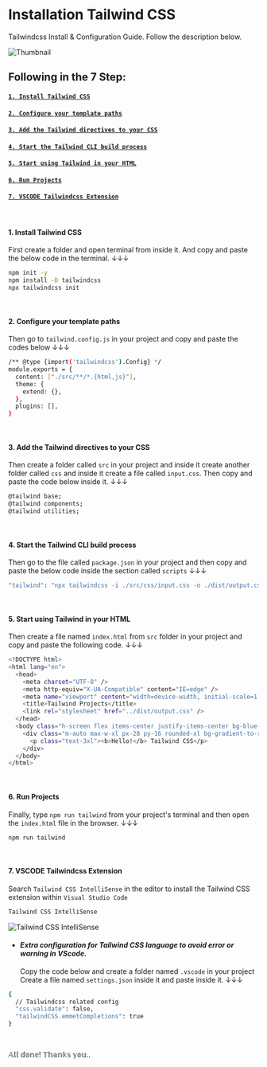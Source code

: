 # Installation Tailwind CSS
Tailwindcss Install &amp; Configuration Guide. Follow the description below.

![Thumbnail](https://lh3.googleusercontent.com/drive-viewer/AFDK6gMw12n8T8t6yHzo1mDwMWyxMdYCPNPwX1pOcZPaPhWXdiDojKetB9xS1fGLVvODVG3AhAGw2ilzPdQFMp22edaEETOXvA=w1366-h657)

## Following in the 7 Step:

#### [`1. Install Tailwind CSS`](#install-tailwindcss)
#### [`2. Configure your template paths`](#configure-paths)
#### [`3. Add the Tailwind directives to your CSS`](#add-css)
#### [`4. Start the Tailwind CLI build process`](#cli-build)
#### [`5. Start using Tailwind in your HTML`](#html-linked)
#### [`6. Run Projects`](#run-project)
#### [`7. VSCODE Tailwindcss Extension`](#vscode-extension)

</br>

#### <a name="install-tailwindcss">**1.** Install Tailwind CSS</a>
First create a folder and open terminal from inside it. And copy and paste the below code in the terminal. ↓↓↓
```bash
npm init -y
npm install -D tailwindcss
npx tailwindcss init
```
</br>

#### <a name="configure-paths">**2.** Configure your template paths</a>
Then go to `tailwind.config.js` in your project and copy and paste the codes below ↓↓↓

```bash
/** @type {import('tailwindcss').Config} */
module.exports = {
  content: ["./src/**/*.{html,js}"],
  theme: {
    extend: {},
  },
  plugins: [],
}
```
</br>

#### <a name="add-css">**3.** Add the Tailwind directives to your CSS</a>
Then create a folder called `src` in your project and inside it create another folder called `css` and inside it create a file called `input.css`. Then copy and paste the code below inside it. ↓↓↓
```bash
@tailwind base;
@tailwind components;
@tailwind utilities;
```
</br>

#### <a name="cli-build">**4.** Start the Tailwind CLI build process</a>
Then go to the file called `package.json` in your project and then copy and paste the below code inside the section called `scripts` ↓↓↓

```bash
"tailwind": "npx tailwindcss -i ./src/css/input.css -o ./dist/output.css --watch"
```
</br>

#### <a name="html-linked">**5.** Start using Tailwind in your HTML</a>
Then create a file named `index.html` from `src` folder in your project and copy and paste the following code. ↓↓↓

```bash
<!DOCTYPE html>
<html lang="en">
  <head>
    <meta charset="UTF-8" />
    <meta http-equiv="X-UA-Compatible" content="IE=edge" />
    <meta name="viewport" content="width=device-width, initial-scale=1.0" />
    <title>Tailwind Projects</title>
    <link rel="stylesheet" href="../dist/output.css" />
  </head>
  <body class="h-screen flex items-center justify-items-center bg-blue-200">
    <div class="m-auto max-w-xl px-28 py-16 rounded-xl bg-gradient-to-r from-white to-blue-200">
      <p class="text-3xl"><b>Hello!</b> Tailwind CSS</p>
    </div>
  </body>
</html>
```
</br>

#### <a name="run-project">**6.** Run Projects</a>
Finally, type `npm run tailwind` from your project's terminal and then open the `index.html` file in the browser. ↓↓↓

```bash
npm run tailwind
```
</br>

#### <a name="vscode-extension">**7.** VSCODE Tailwindcss Extension</a>
Search `Tailwind CSS IntelliSense` in the editor to install the Tailwind CSS extension within `Visual Studio Code`

```bash
Tailwind CSS IntelliSense
```

![Tailwind CSS IntelliSense](https://lh3.googleusercontent.com/drive-viewer/AJc5JmRueA-kP6ukVIziTZEwqAtKWmMsUGdBCKcyn0JnLKmiEOtJzRT98uII2aPeQfJUyFkLNaMmXrsLBWQbiBNEiERLbfHSHQ=w1366-h649)

- #### _Extra configuration for Tailwind CSS language to avoid error or warning in VScode._
  Copy the code below and create a folder named `.vscode` in your project Create a file named `settings.json` inside it and paste inside it. ↓↓↓

```bash
{
  // Tailwindcss related config
  "css.validate": false,
  "tailwindCSS.emmetCompletions": true
}
```
</br>

𝔸𝕝𝕝 𝕕𝕠𝕟𝕖! 𝕋𝕙𝕒𝕟𝕜𝕤 𝕪𝕠𝕦..
